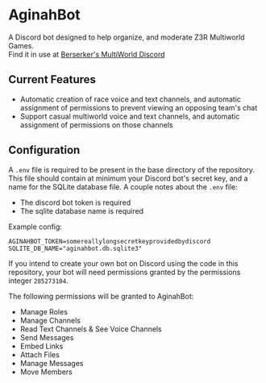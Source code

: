# AginahBot
A Discord bot designed to help organize, and moderate Z3R Multiworld Games.  
Find it in use at [Berserker's MultiWorld Discord](https://discord.gg/B5pjMYy)

## Current Features
- Automatic creation of race voice and text channels, and automatic assignment of permissions to prevent viewing
    an opposing team's chat
- Support casual multiworld voice and text channels, and automatic assignment of permissions on those channels

## Configuration
A `.env` file is required to be present in the base directory of the repository. This file should contain
at minimum your Discord bot's secret key, and a name for the SQLite database file. A couple notes about
the `.env` file:
- The discord bot token is required
- The sqlite database name is required

Example config:
```.env
AGINAHBOT_TOKEN=somereallylongsecretkeyprovidedbydiscord
SQLITE_DB_NAME="aginahbot.db.sqlite3"
```

If you intend to create your own bot on Discord using the code in this repository, your bot will need
permissions granted by the permissions integer `285273104`.

The following permissions will be granted
to AginahBot:
- Manage Roles
- Manage Channels
- Read Text Channels & See Voice Channels
- Send Messages
- Embed Links
- Attach Files
- Manage Messages
- Move Members
